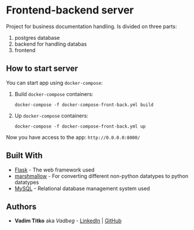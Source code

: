 # Frontend-backend server

Project for business documentation handling. Is divided on three parts: 

1. postgres database
2. backend for handling databas
3. frontend 

## How to start server

You can start app using `docker-compose`:

1. Build `docker-compose` containers:

    ```
    docker-compose -f docker-compose-front-back.yml build
    ```

2. Up `docker-compose` containers:

    ```
    docker-compose -f docker-compose-front-back.yml up
    ```

Now you have access to the app:
`http://0.0.0.0:8000/`

## Built With

* [Flask](https://flask.palletsprojects.com/en/1.1.x/) - The web framework used
* [marshmallow](https://marshmallow.readthedocs.io/en/stable/) - For converting different non-python datatypes to python datatypes
* [MySQL](https://www.postgresql.org) - Relational database management system used 


## Authors

* **Vadim Titko** aka *Vadbeg* - 
[LinkedIn](https://www.linkedin.com/in/vadtitko/) | 
[GitHub](https://github.com/Vadbeg/PythonHomework/commits?author=Vadbeg)